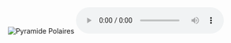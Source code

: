 <!DOCTYPE html>
<html>
<head>
  <meta charset="UTF-8">
  <title>Titre de votre site</title>
  <link rel="stylesheet" href="style.css"> <!-- Lien vers votre feuille de style CSS -->
</head>
<body>
  <header>
<img src="C:\Users\norma\Documents\David\Firefly ice blocks in the form of the Great Pyramid of Giza with aurora borealis 82597.jpg" alt="Pyramide Polaires">
    <audio src="https://github.com/DR-G87/Musar/blob/main/AI_Test_Kitchen_classical_fire__iceland 0.wav)" controls>
</audio>

  </header>

  <main>
    <!-- Contenu principal de votre site -->
  </main>

  <footer>
    <!-- Contenu du pied de page (informations de contact, liens, etc.) -->
  </footer>

  <script src="script.js"></script> <!-- Lien vers votre script JavaScript -->
</body>
</html>
